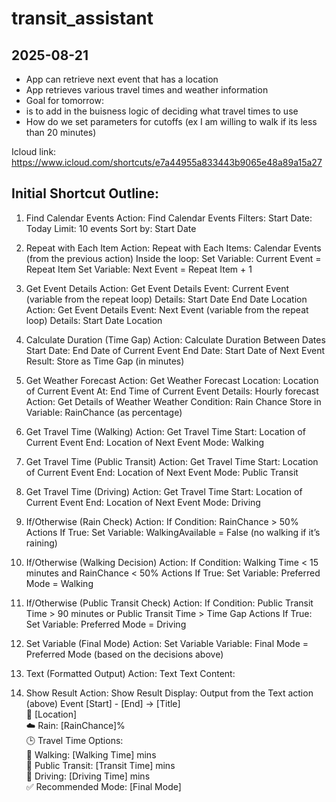 # transit_assistant

## 2025-08-21
- App can retrieve next event that has a location
- App retrieves various travel times and weather information
- Goal for tomorrow:
 - is to add in the buisness logic of deciding what travel times to use
 - How do we set parameters for cutoffs (ex I am willing to walk if its less than 20 minutes)


Icloud link: https://www.icloud.com/shortcuts/e7a44955a833443b9065e48a89a15a27


## Initial Shortcut Outline:

 1. Find Calendar Events
Action: Find Calendar Events
Filters:
Start Date: Today
Limit: 10 events
Sort by: Start Date

2. Repeat with Each Item
Action: Repeat with Each
Items: Calendar Events (from the previous action)
Inside the loop:
Set Variable: Current Event = Repeat Item
Set Variable: Next Event = Repeat Item + 1

3. Get Event Details
Action: Get Event Details
Event: Current Event (variable from the repeat loop)
Details:
Start Date
End Date
Location
Action: Get Event Details
Event: Next Event (variable from the repeat loop)
Details:
Start Date
Location

4. Calculate Duration (Time Gap)
Action: Calculate Duration Between Dates
Start Date: End Date of Current Event
End Date: Start Date of Next Event
Result: Store as Time Gap (in minutes)

5. Get Weather Forecast
Action: Get Weather Forecast
Location: Location of Current Event
At: End Time of Current Event
Details: Hourly forecast
Action: Get Details of Weather
Weather Condition: Rain Chance
Store in Variable: RainChance (as percentage)

6. Get Travel Time (Walking)
Action: Get Travel Time
Start: Location of Current Event
End: Location of Next Event
Mode: Walking

7. Get Travel Time (Public Transit)
Action: Get Travel Time
Start: Location of Current Event
End: Location of Next Event
Mode: Public Transit

8. Get Travel Time (Driving)
Action: Get Travel Time
Start: Location of Current Event
End: Location of Next Event
Mode: Driving

9. If/Otherwise (Rain Check)
Action: If
Condition: RainChance > 50%
Actions If True:
Set Variable: WalkingAvailable = False (no walking if it’s raining)

10. If/Otherwise (Walking Decision)
Action: If
Condition: Walking Time < 15 minutes and RainChance < 50%
Actions If True:
Set Variable: Preferred Mode = Walking

11. If/Otherwise (Public Transit Check)
Action: If
Condition: Public Transit Time > 90 minutes or Public Transit Time > Time Gap
Actions If True:
Set Variable: Preferred Mode = Driving

12. Set Variable (Final Mode)
Action: Set Variable
Variable: Final Mode = Preferred Mode (based on the decisions above)

13. Text (Formatted Output)
Action: Text
Text Content:

14. Show Result
Action: Show Result
Display: Output from the Text action (above)
Event [Start] - [End] → [Title]  
📍 [Location]  
☁️ Rain: [RainChance]%  
🕒 Travel Time Options:  
  🚶 Walking: [Walking Time] mins  
  🚌 Public Transit: [Transit Time] mins  
  🚗 Driving: [Driving Time] mins  
✅ Recommended Mode: [Final Mode]
